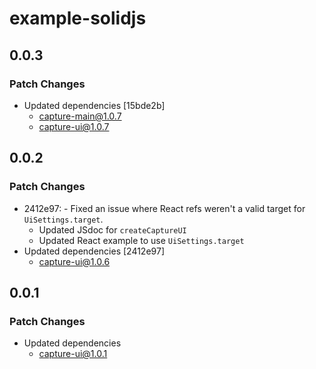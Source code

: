 # example-solidjs

## 0.0.3

### Patch Changes

- Updated dependencies [15bde2b]
  - capture-main@1.0.7
  - capture-ui@1.0.7

## 0.0.2

### Patch Changes

- 2412e97: - Fixed an issue where React refs weren't a valid target for `UiSettings.target`.
  - Updated JSdoc for `createCaptureUI`
  - Updated React example to use `UiSettings.target`
- Updated dependencies [2412e97]
  - capture-ui@1.0.6

## 0.0.1

### Patch Changes

- Updated dependencies
  - capture-ui@1.0.1
